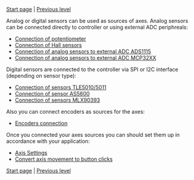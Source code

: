 

[Start page](../README.md) | [Previous level](../README.md)

Analog or digital sensors can be used as sources of axes. Analog sensors can be connected directly to controller or using external ADC periphreals:

* [Connection of potentiometer](Potentiometer-connection.md)
* [Connection of Hall sensors](Hall-sensors-connection.md)
* [Connection of analog sensors to external ADC ADS1115](Connecting-analog-axes-to-ADS1115.md)
* [Connection of analog sensors to external ADC MCP32XX](Connecting-analog-axes-to-MCP320x.md)

Digital sensors are connected to the controller via SPI or I2C interface (depending on sensor type):

* [Connection of sensors TLE5010/5011](TLE501x-connection.md)
* [Connection of sensor AS5600](AS5600-connection.md)
* [Connection of sensors MLX90393](MLX90393-connection.md)

Also you can connect encoders as sources for the axes:

* [Encoders connection](Encoders-connection.md)

Once you connected your axes sources you can should set them up in accordance with your application:

* [Axis Settings](Axis-configuration.md)
* [Convert axis movement to button clicks](Axis-to-buttons-function.md)

[Start page](../README.md) | [Previous level](../README.md)

